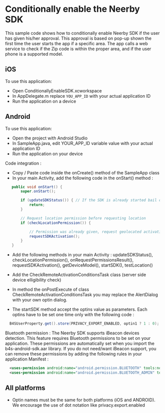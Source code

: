 # Conditionally enable the Neerby SDK

This sample code shows how to conditionally enable  Neerby SDK if the user has given his/her approval.
This approval is based on pop-up shown the first time the user starts the app if a specific area. The app calls a web service to check if the Zip code is within the proper area, and if the user phone is a supported model.


## iOS

To use this application:
 * Open ConditionallyEnableSDK.xcworkspace
 * In AppDelegate.m replace `YOU_APP_ID` with your actual application ID
 * Run the application on a device 

## Android

To use this application:
 * Open the project with Android Studio
 * In SampleApp.java, edit YOUR_APP_ID variable value with your actual application ID
 * Run the application on your device

Code integration :
 * Copy / Paste code inside the onCreate() method of the SampleApp class
 * In your main Activity, add the following code in the onStart() method :
 ```java
	public void onStart() {
		super.onStart();

		if (updateSDKStatus()) { // If the SDK is already started bail out
			return;
		}

		// Request location permission before requesting location
		if (checkLocationPermission()) {

			// Permission was already given, request geolocated activation
			requestSDKActivation();
		}
	}
```
 * Add the following methods in your main Activity : updateSDKStatus(), checkLocationPermission(), onRequestPermissionsResult(), requestSDKActivation(), getDeviceModel(), startSDK(), testLocation()
 * Add the CheckRemoteActivationConditionsTask class (server side device elligibility check)
 
 * In method the onPostExecute of class CheckRemoteActivationConditionsTask you may replace the AlertDialog with your own optin dialog.
 * The startSDK method accept the optins value as parameters. Each optins have to be set one time only with the following code : 
  ```java
  	B4SUserProperty.get().store(PRIVACY_EXPORT_ENABLED, optin1 ? 1 : 0);
  ```

Bluetooth permission :
The Neerby SDK supports iBeacon devices detection. This feature requires Bluetooth permissions to be set on your application. These permissions are automatically set when you import the b4s-android-sdk.aar library. If you do not need/want iBeacon support, you can remove these permissions by adding the following rules in your application Manifest :
  ```xml
  	<uses-permission android:name="android.permission.BLUETOOTH" tools:node="remove"/>
	<uses-permission android:name="android.permission.BLUETOOTH_ADMIN" tools:node="remove"/>
  ```

## All platforms

  * Optin names must be the same for both platforms (iOS and ANDROID). We encourage the use of dot notation like privacy.export.enabled

